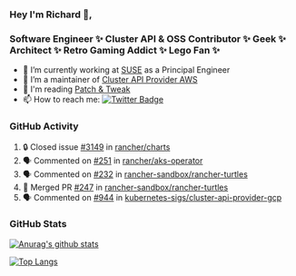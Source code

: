 ### Hey I'm Richard 👋, 

<h3 align="left">Software Engineer ✨ Cluster API & OSS Contributor ✨ Geek ✨ Architect ✨ Retro Gaming Addict ✨ Lego Fan ✨</h3>

- 🔭 I’m currently working at [SUSE](https://www.suse.com/) as a Principal Engineer
- 👯 I’m a maintainer of [Cluster API Provider AWS](https://github.com/kubernetes-sigs/cluster-api-provider-aws)
- 💬 I'm reading [Patch & Tweak](https://bjooks.com/products/patch-tweak-exploring-modular-synthesis)
- 📫 How to reach me: [![Twitter Badge](https://img.shields.io/badge/-@fruit_case-00acee?style=flat&logo=Twitter&logoColor=white)](https://twitter.com/intent/follow?screen_name=fruit_case "Follow on Twitter")

### GitHub Activity 

<!--START_SECTION:activity-->
1. 🔒 Closed issue [#3149](https://github.com/rancher/charts/issues/3149) in [rancher/charts](https://github.com/rancher/charts)
2. 🗣 Commented on [#251](https://github.com/rancher/aks-operator/issues/251#issuecomment-1790864898) in [rancher/aks-operator](https://github.com/rancher/aks-operator)
3. 🗣 Commented on [#232](https://github.com/rancher-sandbox/rancher-turtles/pull/232#issuecomment-1790800356) in [rancher-sandbox/rancher-turtles](https://github.com/rancher-sandbox/rancher-turtles)
4. 🎉 Merged PR [#247](https://github.com/rancher-sandbox/rancher-turtles/pull/247) in [rancher-sandbox/rancher-turtles](https://github.com/rancher-sandbox/rancher-turtles)
5. 🗣 Commented on [#944](https://github.com/kubernetes-sigs/cluster-api-provider-gcp/pull/944#issuecomment-1790654799) in [kubernetes-sigs/cluster-api-provider-gcp](https://github.com/kubernetes-sigs/cluster-api-provider-gcp)
<!--END_SECTION:activity-->

### GitHub Stats

[![Anurag's github stats](https://github-readme-stats.vercel.app/api?username=richardcase&count_private=true&show_icons=true)](https://github.com/anuraghazra/github-readme-stats)

[![Top Langs](https://github-readme-stats.vercel.app/api/top-langs/?username=richardcase&hide=html&layout=compact)](https://github.com/anuraghazra/github-readme-stats)
